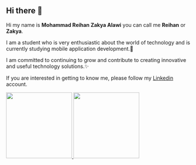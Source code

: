 ## Hi there 👋

Hi my name is **Mohammad Reihan Zakya Alawi** you can call me **Reihan** or **Zakya**.<br>

I am a student who is very enthusiastic about the world of technology and is currently studying mobile application development.📱<br>

I am committed to continuing to grow and contribute to creating innovative and useful technology solutions.✨<br>

If you are interested in getting to know me, please follow my [Linkedin](https://www.linkedin.com/in/mohammad-reihan-zakya-alawi-757866250/) account.

<p align="left">
<a href="https://github.com/ReihanZakya">
  <img height="180em" src="https://github-readme-stats-eight-theta.vercel.app/api?username=ReihanZakya&show_icons=true&theme=algolia&include_all_commits=true&count_private=true"/>
  <img height="180em" src="https://github-readme-stats-eight-theta.vercel.app/api/top-langs/?username=ReihanZakya&layout=compact&layout=compact&theme=algolia"/>
</a>
</p>
<!--
**ReihanZakya/ReihanZakya** is a ✨ _special_ ✨ repository because its `README.md` (this file) appears on your GitHub profile.

Here are some ideas to get you started:

- 🔭 I’m currently working on ...
- 🌱 I’m currently learning ...
- 👯 I’m looking to collaborate on ...
- 🤔 I’m looking for help with ...
- 💬 Ask me about ...
- 📫 How to reach me: ...
- 😄 Pronouns: ...
- ⚡ Fun fact: ...
-->
